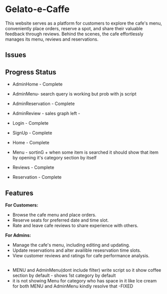 # Gelato-e-Caffe
This website serves as a platform for customers to explore the cafe's menu, conveniently place orders, reserve a spot, and share their valuable feedback through reviews. Behind the scenes, the cafe effortlessly manages its menu, reviews and reservations.

## Issues
  
## Progress Status
- AdminHome - Complete
- AdminMenu- search query is working but prob with js script
- AdminReservation - Complete
- AdminReview - sales graph left -
  
- Login - Complete
- SignUp - Complete
- Home - Complete
- Menu - sortinG + when some item is searched it should show that item by opening it's category section by itself 
- Reviews - Complete
- Reservation - Complete

## Features

**For Customers:**
- Browse the cafe menu and place orders.
- Reserve seats for preferred date and time slot.
- Rate and leave cafe reviews to share experience with others.

**For Admins:**
- Manage the cafe's menu, including editing and updating.
- Update reservations and alter availible resesrvation time slots.
- View customer reviews and ratings for cafe performance analysis.

## 
- MENU and AdminMenu(dont include filter) write script so it show coffee section by default - shows 1st category by default
- it is not showing Menu for category who has space in it like Ice cream for both MENU and AdminMenu kindly resolve that -FIXED
